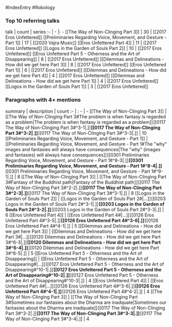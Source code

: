 #IndexEntry #Robology

### Top 10 referring talks
talk | count | series
:- | - |: -
[[The Way of Non-Clinging Part 3]] | 30 | [[2017 Eros Unfettered]]
[[Preliminaries Regarding Voice, Movement, and Gesture - Part 1]] | 17 | [[2020 Vajra Music]]
[[Eros Unfettered Part 4]] | 11 | [[2017 Eros Unfettered]]
[[Logos in the Garden of Souls Part 2]] | 10 | [[2017 Eros Unfettered]]
[[Eros Unfettered Part 5 - Otherness and the Art of Disappearing]] | 8 | [[2017 Eros Unfettered]]
[[Dilemmas and Delineations - How did we get here Part 3]] | 8 | [[2017 Eros Unfettered]]
[[Eros Unfettered Part 1]] | 6 | [[2017 Eros Unfettered]]
[[Dilemmas and Delineations - How did we get here Part 4]] | 4 | [[2017 Eros Unfettered]]
[[Dilemmas and Delineations - How did we get here Part 1]] | 4 | [[2017 Eros Unfettered]]
[[Logos in the Garden of Souls Part 1]] | 3 | [[2017 Eros Unfettered]]

### Paragraphs with 4+ mentions
summary | description | count
:- | : - | -
[[The Way of Non-Clinging Part 3]] | [[The Way of Non-Clinging Part 3#The problem is when fantasy is regarded as a problem\|The problem is when fantasy is regarded as a problem]] [[0117 The Way of Non-Clinging Part 3#^3-1\|.]] **[[0117 The Way of Non-Clinging Part 3#^3-2\|.]]** [[0117 The Way of Non-Clinging Part 3#^3-3\|.]] | 10
[[Preliminaries Regarding Voice, Movement, and Gesture - Part 1]] | [[Preliminaries Regarding Voice, Movement, and Gesture - Part 1#The "why" images and fantasies will always have consequences\|The "why" (images and fantasies) will always have consequences]] [[0301 Preliminaries Regarding Voice, Movement, and Gesture - Part 1#^8-3\|.]] **[[0301 Preliminaries Regarding Voice, Movement, and Gesture - Part 1#^8-4\|.]]** [[0301 Preliminaries Regarding Voice, Movement, and Gesture - Part 1#^9-1\|.]] | 8
[[The Way of Non-Clinging Part 3]] | [[The Way of Non-Clinging Part 3#Fantasy of the Buddhist path\|Fantasy of the Buddhist path]] [[0117 The Way of Non-Clinging Part 3#^2-2\|.]] **[[0117 The Way of Non-Clinging Part 3#^2-3\|.]]** [[0117 The Way of Non-Clinging Part 3#^3-1\|.]] | 8
[[Logos in the Garden of Souls Part 2]] | [[Logos in the Garden of Souls Part 2#\|...]] [[0203 Logos in the Garden of Souls Part 2#^3-1\|.]] **[[0203 Logos in the Garden of Souls Part 2#^3-2\|.]]** [[0203 Logos in the Garden of Souls Part 2#^3-3\|.]] | 6
[[Eros Unfettered Part 4]] | [[Eros Unfettered Part 4#\|...]] [[0126 Eros Unfettered Part 4#^3-5\|.]] **[[0126 Eros Unfettered Part 4#^3-6\|.]]** [[0126 Eros Unfettered Part 4#^4-1\|.]] | 5
[[Dilemmas and Delineations - How did we get here Part 3]] | [[Dilemmas and Delineations - How did we get here Part 3#\|...]] [[0120 Dilemmas and Delineations - How did we get here Part 3#^6-3\|.]] **[[0120 Dilemmas and Delineations - How did we get here Part 3#^6-4\|.]]** [[0120 Dilemmas and Delineations - How did we get here Part 3#^6-5\|.]] | 5
[[Eros Unfettered Part 5 - Otherness and the Art of Disappearing]] | [[Eros Unfettered Part 5 - Otherness and the Art of Disappearing#\|...]] [[0127 Eros Unfettered Part 5 - Otherness and the Art of Disappearing#^10-1\|.]] **[[0127 Eros Unfettered Part 5 - Otherness and the Art of Disappearing#^10-2\|.]]** [[0127 Eros Unfettered Part 5 - Otherness and the Art of Disappearing#^10-3\|.]] | 4
[[Eros Unfettered Part 4]] | [[Eros Unfettered Part 4#\|...]] [[0126 Eros Unfettered Part 4#^3-6\|.]] **[[0126 Eros Unfettered Part 4#^4-1\|.]]** [[0126 Eros Unfettered Part 4#^4-2\|.]] | 4
[[The Way of Non-Clinging Part 3]] | [[The Way of Non-Clinging Part 3#Sometimes our fantasies about the Dharma are inadquate\|Sometimes our fantasies about the Dharma are inadquate]] [[0117 The Way of Non-Clinging Part 3#^3-2\|.]] **[[0117 The Way of Non-Clinging Part 3#^3-3\|.]]** [[0117 The Way of Non-Clinging Part 3#^3-4\|.]] | 4

